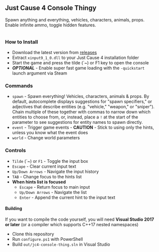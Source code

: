 ## Just Cause 4 Console Thingy
Spawn anything and everything, vehicles, characters, animals, props. Enable infinite ammo, toggle hidden features.

<p align="center"><img src="https://i.imgur.com/pDelm9v.png" alt=""></p>

### How to Install
 - Download the latest version from [releases](https://github.com/aaronkirkham/jc4-console-thingy/releases)
 - Extract `xinput9_1_0.dll` to your Just Cause 4 installation folder
 - Start the game and press the tilde (\`~) or F1 key to open the console
 - ***OPTIONAL*** - Enable super fast game loading with the `-quickstart` launch argument via Steam

### Commands
 - `spawn` - Spawn everything! Vehicles, characters, animals & props. By default, autocomplete displays suggestions for "spawn specifiers," or adjectives that describe entities (e.g. "vehicle," "weapon," or "sniper"). Chain multiple of these together with commas to narrow down which entities to choose from, or, instead, place a `!` at the start of the parameter to see suggestions for entity names to spawn directly.
 - `event` - Trigger game events - **CAUTION** - Stick to using only the hints, unless you know what the event does
 - `world` - Change world parameters

### Controls
 - `Tilde` (\`~) or `F1` - Toggle the input box
 - `Escape` - Clear current input text
 - `Up/Down Arrows` - Navigate the input history
 - `TAB` - Change focus to the hints list
 - **When hints list is focused**
   - `Escape` - Return focus to main input
   - `Up/Down Arrows` - Navigate the list
   - `Enter` - Append the current hint to the input text

#### Building
If you want to compile the code yourself, you will need **Visual Studio 2017 or later** (or a compiler which supports C++17 nested namespaces)
 - Clone this repository
 - Run `configure.ps1` with PowerShell
 - Build `out/jc4-console-thing.sln` in Visual Studio
